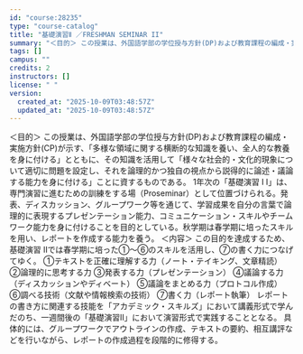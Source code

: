 ```yaml
---
id: "course:28235"
type: "course-catalog"
title: "基礎演習Ⅱ ／FRESHMAN SEMINAR II"
summary: "＜目的＞ この授業は、外国語学部の学位授与方針(DP)および教育課程の編成・実施方針(CP)が示す、「多様な領域に関する横断的な知識を養い、全人的な教養を身に付ける」とともに、その知識を活用して「様々な社会的・文化的現象について適切に問題を…"
tags: []
campus: ""
credits: 2
instructors: []
license: " "
version:
  created_at: "2025-10-09T03:48:57Z"
  updated_at: "2025-10-09T03:48:57Z"
---
```


＜目的＞ この授業は、外国語学部の学位授与方針(DP)および教育課程の編成・実施方針(CP)が示す、「多様な領域に関する横断的な知識を養い、全人的な教養を身に付ける」とともに、その知識を活用して「様々な社会的・文化的現象について適切に問題を設定し、それを論理的かつ独自の視点から説得的に論述・議論する能力を身に付ける」ことに資するものである。 1年次の「基礎演習 I I」は、専門演習に進むための訓練をする場（Proseminar）として位置づけられる。発表、ディスカッション、グループワーク等を通じて、学習成果を自分の言葉で論理的に表現するプレゼンテーション能力、コミュニケーション・スキルやチームワーク能力を身に付けることを目的としている。秋学期は春学期に培ったスキルを用い、レポートを作成する能力を養う。 ＜内容＞ この目的を達成するため、基礎演習 IIでは春学期に培った①～⑥のスキルを活用し、⑦の書く力につなげてゆく。 ①テキストを正確に理解する力（ノート・テイキング、文章精読） ②論理的に思考する力 ③発表する力（プレゼンテーション） ④議論する力（ディスカッションやディベート） ⑤議論をまとめる力（プロトコル作成） ⑥調べる技術（文献や情報検索の技術） ⑦書く力（レポート執筆） レポートの書き方に関連する技能を「アカデミック・スキルズ」において講義形式で学んだのち、一週間後の「基礎演習II」において演習形式で実践することとなる。 具体的には、グループワークでアウトラインの作成、テキストの要約、相互講評などを行いながら、レポートの作成過程を段階的に修得する。

